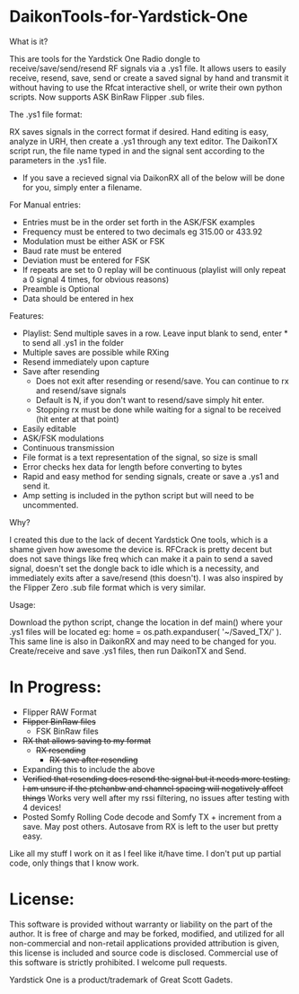 # DaikonTools-for-Yardstick-One

What is it?

This are tools for the Yardstick One Radio dongle to receive/save/send/resend RF signals via a .ys1 file. It allows users to easily receive, resend, save, send or create a saved signal by hand and transmit it without having to use the Rfcat interactive shell, or write their own python scripts. Now supports ASK BinRaw Flipper .sub files.
  
The .ys1 file format:

RX saves signals in the correct format if desired. Hand editing is easy, analyze in URH, then create a .ys1 through any text editor.  The DaikonTX script run, the file name typed in and the signal sent according to the parameters in the .ys1 file.
  

- If you save a recieved signal via DaikonRX all of the below will be done for you, simply enter a filename.

For Manual entries:
- Entries must be in the order set forth in the ASK/FSK examples
- Frequency must be entered to two decimals eg 315.00 or 433.92
- Modulation must be either ASK or FSK
- Baud rate must be entered
- Deviation must be entered for FSK 
- If repeats are set to 0 replay will be continuous (playlist will only repeat a 0 signal 4 times, for obvious reasons)
- Preamble is Optional
- Data should be entered in hex
  
Features:

  - Playlist: Send multiple saves in a row. Leave input blank to send, enter * to send all .ys1 in the folder
  - Multiple saves are possible while RXing
  - Resend immediately upon capture
  - Save after resending
    - Does not exit after resending or resend/save. You can continue to rx and resend/save signals 
    - Default is N, if you don't want to resend/save simply hit enter.
    - Stopping rx must be done while waiting for a signal to be received (hit enter at that point)
  - Easily editable
  - ASK/FSK modulations
  - Continuous transmission
  - File format is a text representation of the signal, so size is small
  - Error checks hex data for length before converting to bytes
  - Rapid and easy method for sending signals, create or save a .ys1 and send it.
  - Amp setting is included in the python script but will need to be uncommented.
  
Why?

I created this due to the lack of decent Yardstick One tools, which is a shame given how awesome the device is. RFCrack is pretty decent but does not save things like freq which can make it a pain to send a saved signal, doesn't set the dongle back to idle which is a necessity, and immediately exits after a save/resend (this doesn't). I was also inspired by the Flipper Zero .sub file format which is very similar.

Usage:

Download the python script, change the location in def main() where your .ys1 files will be located eg: home = os.path.expanduser( '~/Saved_TX/' ). This same line is also in DaikonRX and may need to be changed for you. Create/receive and save .ys1 files, then run DaikonTX and Send.

# In Progress:
- Flipper RAW Format
- ~~Flipper BinRaw files~~
  - FSK BinRaw files  
- ~~RX that allows saving to my format~~
  - ~~RX resending~~
    - ~~RX save after resending~~
- Expanding this to include the above
- ~~Verified that resending does resend the signal but it needs more testing. I am unsure if the ptchanbw and channel spacing will negatively affect things~~ Works very well after my rssi filtering, no issues after testing with 4 devices!
- Posted Somfy Rolling Code decode and Somfy TX + increment from a save. May post others. Autosave from RX is left to the user but pretty easy.

Like all my stuff I work on it as I feel like it/have time. I don't put up partial code, only things that I know work. 

# License:

This software is provided without warranty or liability on the part of the author. It is free of charge and may be forked, modified, and utilized for all non-commercial and non-retail applications provided attribution is given, this license is included and source code is disclosed. Commercial use of this software is strictly prohibited. I welcome pull requests.

Yardstick One is a product/trademark of Great Scott Gadets.
